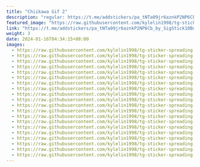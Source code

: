 ```yaml
---
title: "Chiikawa Gif 2"
description: "regular: https://t.me/addstickers/pa_tNTa09jr6aznkP2NP6Cb_by_SigStick10Bot"
featured_image: "https://raw.githubusercontent.com/kylelin1998/tg-sticker-spreading-worldwide-images/main/img/21a5f05f-5661-413a-9c44-bd7af24a4ed8.jpg"
link: "https://t.me/addstickers/pa_tNTa09jr6aznkP2NP6Cb_by_SigStick10Bot"
weight: 3
date: 2024-01-16T04:34:15+08:00
images:
  - https://raw.githubusercontent.com/kylelin1998/tg-sticker-spreading-worldwide-images/main/img/21a5f05f-5661-413a-9c44-bd7af24a4ed8.jpg
  - https://raw.githubusercontent.com/kylelin1998/tg-sticker-spreading-worldwide-images/main/img/dc6136f5-abc0-4a4b-88be-afc653f25c2b.jpg
  - https://raw.githubusercontent.com/kylelin1998/tg-sticker-spreading-worldwide-images/main/img/0c7629a1-0f19-4bab-b06f-9a1796ec7313.jpg
  - https://raw.githubusercontent.com/kylelin1998/tg-sticker-spreading-worldwide-images/main/img/5075c5a5-f575-41da-9ee4-a7a14dcb57d6.jpg
  - https://raw.githubusercontent.com/kylelin1998/tg-sticker-spreading-worldwide-images/main/img/ae14b2a0-4c8c-43cc-a9d1-b88be3e0d95a.jpg
  - https://raw.githubusercontent.com/kylelin1998/tg-sticker-spreading-worldwide-images/main/img/c8163a72-f553-47e7-afe2-20e52f4644fe.jpg
  - https://raw.githubusercontent.com/kylelin1998/tg-sticker-spreading-worldwide-images/main/img/044d24cd-502e-4f45-8f00-c7ab70334bba.jpg
  - https://raw.githubusercontent.com/kylelin1998/tg-sticker-spreading-worldwide-images/main/img/035c2354-4b39-4048-824a-39dc9bfb704e.jpg
  - https://raw.githubusercontent.com/kylelin1998/tg-sticker-spreading-worldwide-images/main/img/eef89a0b-1f6b-409f-8973-75a8ca8d6d71.jpg
  - https://raw.githubusercontent.com/kylelin1998/tg-sticker-spreading-worldwide-images/main/img/4a71ea44-1b65-4416-b371-802e352e1595.jpg
  - https://raw.githubusercontent.com/kylelin1998/tg-sticker-spreading-worldwide-images/main/img/2cc04f6f-6bba-4816-804d-1e99449a7d54.jpg
  - https://raw.githubusercontent.com/kylelin1998/tg-sticker-spreading-worldwide-images/main/img/36366f8d-551e-4328-941a-94708226c36f.jpg
  - https://raw.githubusercontent.com/kylelin1998/tg-sticker-spreading-worldwide-images/main/img/a2d91a9f-ac18-4b37-8639-6c1f214fd144.jpg
  - https://raw.githubusercontent.com/kylelin1998/tg-sticker-spreading-worldwide-images/main/img/0254c5d1-df94-4875-b73c-3a04fd2615e8.jpg
  - https://raw.githubusercontent.com/kylelin1998/tg-sticker-spreading-worldwide-images/main/img/3aaa0dfa-c55f-4b28-bf3a-0ffd74ff7e0e.jpg
  - https://raw.githubusercontent.com/kylelin1998/tg-sticker-spreading-worldwide-images/main/img/a32b4ce6-d748-4e54-b03d-54db4bbb7093.jpg
  - https://raw.githubusercontent.com/kylelin1998/tg-sticker-spreading-worldwide-images/main/img/95e791f9-7f1a-4279-a69b-54153b2fb2bb.jpg
  - https://raw.githubusercontent.com/kylelin1998/tg-sticker-spreading-worldwide-images/main/img/0a9b13a2-c0b7-4730-94d3-8358285314ac.jpg
  - https://raw.githubusercontent.com/kylelin1998/tg-sticker-spreading-worldwide-images/main/img/29047b93-da36-4534-aa5d-a6c81360246a.jpg
  - https://raw.githubusercontent.com/kylelin1998/tg-sticker-spreading-worldwide-images/main/img/91950e49-a5c3-4668-9b9c-83a137c9eedd.jpg
---
```


